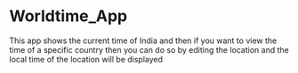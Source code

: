 # Worldtime_App
This app shows the current time of India and then if you want to view the time of a specific country then you can do so by editing the location and the local time of the location will be displayed
